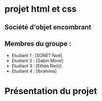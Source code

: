 # projet html et css

## Société d'objet encombrant

## Membres du groupe : 

- Etudiant 1 : [SONET Noé]
- Etudiant 2 : [Gabin Morel]
- Etudiant 3 : [Ethan Rietz]
- Etudiant 4 : [Ibrahima]

# Présentation du projet
